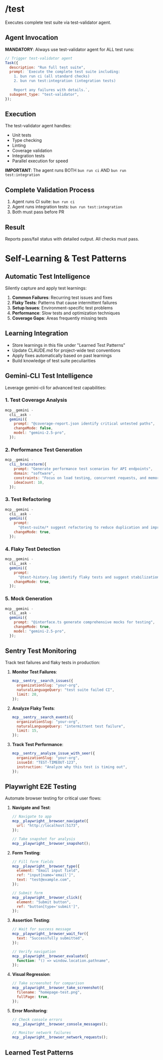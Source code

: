 # /test

Executes complete test suite via test-validator agent.

## Agent Invocation

**MANDATORY**: Always use test-validator agent for ALL test runs:

```javascript
// Trigger test-validator agent
Task({
  description: "Run full test suite",
  prompt: `Execute the complete test suite including:
    1. bun run ci (all standard checks)
    2. bun run test:integration (integration tests)
    
    Report any failures with details.`,
  subagent_type: "test-validator",
});
```

## Execution

The test-validator agent handles:

- Unit tests
- Type checking
- Linting
- Coverage validation
- Integration tests
- Parallel execution for speed

**IMPORTANT**: The agent runs BOTH `bun run ci` AND `bun run test:integration`

## Complete Validation Process

1. Agent runs CI suite: `bun run ci`
2. Agent runs integration tests: `bun run test:integration`
3. Both must pass before PR

## Result

Reports pass/fail status with detailed output. All checks must pass.

# Self-Learning & Test Patterns

## Automatic Test Intelligence

Silently capture and apply test learnings:

1. **Common Failures**: Recurring test issues and fixes
2. **Flaky Tests**: Patterns that cause intermittent failures
3. **Setup Issues**: Environment-specific test problems
4. **Performance**: Slow tests and optimization techniques
5. **Coverage Gaps**: Areas frequently missing tests

## Learning Integration

- Store learnings in this file under "Learned Test Patterns"
- Update CLAUDE.md for project-wide test conventions
- Apply fixes automatically based on past learnings
- Build knowledge of test suite peculiarities

## Gemini-CLI Test Intelligence

Leverage gemini-cli for advanced test capabilities:

### 1. **Test Coverage Analysis**

```javascript
mcp__gemini -
  cli__ask -
  gemini({
    prompt: "@coverage-report.json identify critical untested paths",
    changeMode: false,
    model: "gemini-2.5-pro",
  });
```

### 2. **Performance Test Generation**

```javascript
mcp__gemini -
  cli__brainstorm({
    prompt: "Generate performance test scenarios for API endpoints",
    domain: "software",
    constraints: "Focus on load testing, concurrent requests, and memory usage",
    ideaCount: 10,
  });
```

### 3. **Test Refactoring**

```javascript
mcp__gemini -
  cli__ask -
  gemini({
    prompt:
      "@test-suite/* suggest refactoring to reduce duplication and improve maintainability",
    changeMode: true,
  });
```

### 4. **Flaky Test Detection**

```javascript
mcp__gemini -
  cli__ask -
  gemini({
    prompt:
      "@test-history.log identify flaky tests and suggest stabilization strategies",
    changeMode: true,
  });
```

### 5. **Mock Generation**

```javascript
mcp__gemini -
  cli__ask -
  gemini({
    prompt: "@interface.ts generate comprehensive mocks for testing",
    changeMode: true,
    model: "gemini-2.5-pro",
  });
```

## Sentry Test Monitoring

Track test failures and flaky tests in production:

1. **Monitor Test Failures**:

   ```javascript
   mcp__sentry__search_issues({
     organizationSlug: "your-org",
     naturalLanguageQuery: "test suite failed CI",
     limit: 20,
   });
   ```

2. **Analyze Flaky Tests**:

   ```javascript
   mcp__sentry__search_events({
     organizationSlug: "your-org",
     naturalLanguageQuery: "intermittent test failure",
     limit: 15,
   });
   ```

3. **Track Test Performance**:
   ```javascript
   mcp__sentry__analyze_issue_with_seer({
     organizationSlug: "your-org",
     issueId: "TEST-TIMEOUT-123",
     instruction: "Analyze why this test is timing out",
   });
   ```

## Playwright E2E Testing

Automate browser testing for critical user flows:

1. **Navigate and Test**:

   ```javascript
   // Navigate to app
   mcp__playwright__browser_navigate({
     url: "http://localhost:5173",
   });

   // Take snapshot for analysis
   mcp__playwright__browser_snapshot();
   ```

2. **Form Testing**:

   ```javascript
   // Fill form fields
   mcp__playwright__browser_type({
     element: "Email input field",
     ref: "input[name='email']",
     text: "test@example.com",
   });

   // Submit form
   mcp__playwright__browser_click({
     element: "Submit button",
     ref: "button[type='submit']",
   });
   ```

3. **Assertion Testing**:

   ```javascript
   // Wait for success message
   mcp__playwright__browser_wait_for({
     text: "Successfully submitted",
   });

   // Verify navigation
   mcp__playwright__browser_evaluate({
     function: "() => window.location.pathname",
   });
   ```

4. **Visual Regression**:

   ```javascript
   // Take screenshot for comparison
   mcp__playwright__browser_take_screenshot({
     filename: "homepage-test.png",
     fullPage: true,
   });
   ```

5. **Error Monitoring**:

   ```javascript
   // Check console errors
   mcp__playwright__browser_console_messages();

   // Monitor network failures
   mcp__playwright__browser_network_requests();
   ```

## Learned Test Patterns

<!-- AI appends patterns here -->
<!-- Format: ### Pattern Name
     Test Type: Unit/Integration/E2E
     Failure Mode: What typically breaks
     Root Cause: Why it happens
     Auto-Fix: How to resolve automatically
     Prevention: Long-term solution -->
